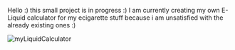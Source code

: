 Hello :) this small project is in progress :)
I am currently creating my own E-Liquid calculator for my ecigarette stuff because i am unsatisfied with the already existing ones :)

![myLiquidCalculator](https://github.com/usernameB99/liquidCalculator/assets/141931535/55c84ce5-0f56-4a5b-8431-69300dee42a3)
